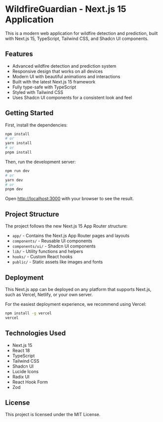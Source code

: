 # WildfireGuardian - Next.js 15 Application

This is a modern web application for wildfire detection and prediction, built with Next.js 15, TypeScript, Tailwind CSS, and Shadcn UI components.

## Features

- Advanced wildfire detection and prediction system
- Responsive design that works on all devices
- Modern UI with beautiful animations and interactions
- Built with the latest Next.js 15 framework
- Fully type-safe with TypeScript
- Styled with Tailwind CSS
- Uses Shadcn UI components for a consistent look and feel

## Getting Started

First, install the dependencies:

```bash
npm install
# or
yarn install
# or
pnpm install
```

Then, run the development server:

```bash
npm run dev
# or
yarn dev
# or
pnpm dev
```

Open [http://localhost:3000](http://localhost:3000) with your browser to see the result.

## Project Structure

The project follows the new Next.js 15 App Router structure:

- `app/` - Contains the Next.js App Router pages and layouts
- `components/` - Reusable UI components
- `components/ui/` - Shadcn UI components
- `lib/` - Utility functions and helpers
- `hooks/` - Custom React hooks
- `public/` - Static assets like images and fonts

## Deployment

This Next.js app can be deployed on any platform that supports Next.js, such as Vercel, Netlify, or your own server.

For the easiest deployment experience, we recommend using Vercel:

```bash
npm install -g vercel
vercel
```

## Technologies Used

- Next.js 15
- React 18
- TypeScript
- Tailwind CSS
- Shadcn UI
- Lucide Icons
- Radix UI
- React Hook Form
- Zod

## License

This project is licensed under the MIT License.
